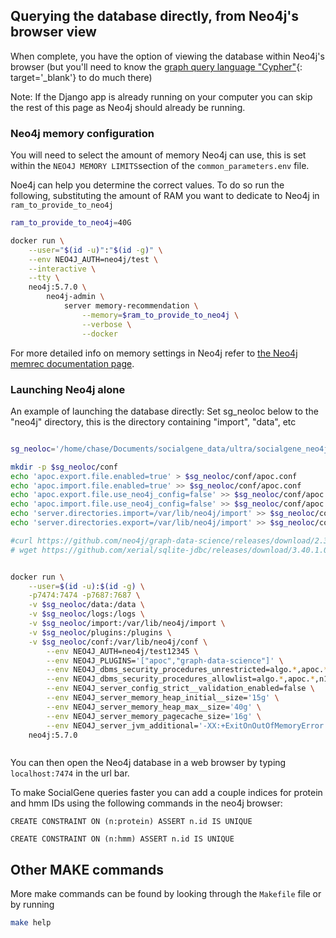 ## Querying the database directly, from Neo4j's browser view

When complete, you have the option of viewing the database within Neo4j's browser (but you'll need to know the [graph query language "Cypher"](https://neo4j.com/docs/getting-started/cypher-intro){: target='_blank'} to do much there)

Note: If the Django app is already running on your computer you can skip the rest of this page as Neo4j should already be running.

### Neo4j memory configuration

You will need to select the amount of memory Neo4j can use, this is set within the `NEO4J MEMORY LIMITS`section of the `common_parameters.env` file.

Noe4j can help you determine the correct values. To do so run the following, substituting the amount of RAM you want to dedicate to Neo4j in `ram_to_provide_to_neo4j`

```bash
ram_to_provide_to_neo4j=40G

docker run \
    --user="$(id -u)":"$(id -g)" \
    --env NEO4J_AUTH=neo4j/test \
    --interactive \
    --tty \
    neo4j:5.7.0 \
        neo4j-admin \
            server memory-recommendation \
                --memory=$ram_to_provide_to_neo4j \
                --verbose \
                --docker
```

For more detailed info on memory settings in Neo4j refer to [the Neo4j memrec documentation page](https://neo4j.com/docs/operations-manual/current/tools/neo4j-admin/neo4j-admin-memrec/).

### Launching Neo4j alone

An example of launching the database directly:
Set sg_neoloc below to the "neo4j" directory, this is the directory containing "import", "data", etc

```bash

sg_neoloc='/home/chase/Documents/socialgene_data/ultra/socialgene_neo4j'

mkdir -p $sg_neoloc/conf
echo 'apoc.export.file.enabled=true' > $sg_neoloc/conf/apoc.conf
echo 'apoc.import.file.enabled=true' >> $sg_neoloc/conf/apoc.conf
echo 'apoc.export.file.use_neo4j_config=false' >> $sg_neoloc/conf/apoc.conf
echo 'apoc.import.file.use_neo4j_config=false' >> $sg_neoloc/conf/apoc.conf
echo 'server.directories.import=/var/lib/neo4j/import' >> $sg_neoloc/conf/neo4j.conf
echo 'server.directories.export=/var/lib/neo4j/import' >> $sg_neoloc/conf/neo4j.conf

#curl https://github.com/neo4j/graph-data-science/releases/download/2.3.0/neo4j-graph-data-science-2.3.0.jar > $sg_neoloc/plugins/neo4j-graph-data-science-2.3.0.jar
# wget https://github.com/xerial/sqlite-jdbc/releases/download/3.40.1.0/sqlite-jdbc-3.40.1.0.jar


docker run \
    --user=$(id -u):$(id -g) \
    -p7474:7474 -p7687:7687 \
    -v $sg_neoloc/data:/data \
    -v $sg_neoloc/logs:/logs \
    -v $sg_neoloc/import:/var/lib/neo4j/import \
    -v $sg_neoloc/plugins:/plugins \
    -v $sg_neoloc/conf:/var/lib/neo4j/conf \
        --env NEO4J_AUTH=neo4j/test12345 \
        --env NEO4J_PLUGINS='["apoc","graph-data-science"]' \
        --env NEO4J_dbms_security_procedures_unrestricted=algo.*,apoc.*,n10s.*,gds.*, \
        --env NEO4J_dbms_security_procedures_allowlist=algo.*,apoc.*,n10s.*,gds.* \
        --env NEO4J_server_config_strict__validation_enabled=false \
        --env NEO4J_server_memory_heap_initial__size='15g' \
        --env NEO4J_server_memory_heap_max__size='40g' \
        --env NEO4J_server_memory_pagecache_size='16g' \
        --env NEO4J_server_jvm_additional='-XX:+ExitOnOutOfMemoryError' \
    neo4j:5.7.0

```



<div id="video" class="tabcontent" style="display:inline-block;width: 75%">
<script id="asciicast-bKeOmGonFS9vPtWbgOm2GrqhS" src="https://asciinema.org/a/bKeOmGonFS9vPtWbgOm2GrqhS.js" async></script>
</div>

You can then open the Neo4j database in a web browser by typing `localhost:7474` in the url bar.

To make SocialGene queries faster you can add a couple indices for protein and hmm IDs using the following commands in the neo4j browser:

`CREATE CONSTRAINT ON (n:protein) ASSERT n.id IS UNIQUE`

`CREATE CONSTRAINT ON (n:hmm) ASSERT n.id IS UNIQUE`

## Other MAKE commands

More make commands can be found by looking through the `Makefile` file or by running

```bash
make help
```

